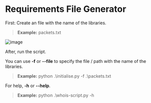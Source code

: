 ﻿# Requirements File Generator

First: Create an file with the name of the libraries.

> **Example:** packets.txt

![image](https://user-images.githubusercontent.com/51303351/116307366-a1f67900-a77c-11eb-9ce8-189812a35754.png)

After, run the script.

You can use **-f** or **--file** to specify the file / path with the name of the libraries.

> **Example:** python .\initialise.py -f .\packets.txt

For help, **-h** or **--help**.

> **Example:** python .\whois-script.py -h
